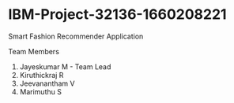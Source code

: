 # IBM-Project-32136-1660208221
Smart Fashion Recommender Application

Team Members 
1. Jayeskumar M - Team Lead
2. Kiruthickraj R
3. Jeevanantham V
4. Marimuthu S

